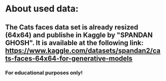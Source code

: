 # About used data:
## The Cats faces data set is already resized (64x64) and publishe in Kaggle by "SPANDAN GHOSH". It is available at the following link: https://www.kaggle.com/datasets/spandan2/cats-faces-64x64-for-generative-models
### For educational purposes only!

